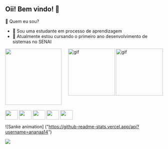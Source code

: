 ## Oii! Bem vindo! 🌺

💐 Quem eu sou?

 - 🍄 Sou uma estudante em processo de aprendizagem 
 - 🌱 Atualmente estou cursando o primeiro ano desenvolvimento de sistemas no SENAI

<div>
<a href="https://github.com/ananaa14/github-readme-stats">
  <img height=180 align="center" src="https://github-readme-stats.vercel.app/api?username=ananaa14&theme=onedark&show_icons=true&rank_icon=github&pt-br" />
  <img align="right" alt="gif" height="150" width="150"
    src="https://s5.ezgif.com/tmp/ezgif-583df91d37f6ea.gif" />
</a>
  <img align="right" alt="gif" height="150" width="150"
     src="https://s5.ezgif.com/tmp/ezgif-583df91d37f6ea.gif" />
</div>

<div style="display: inline_block"><br>
   <img align="center" height="30" width="40"
     src="https://cdn.jsdelivr.net/gh/devicons/devicon@latest/icons/arduino/arduino-original.svg">
  <img align="center" height="30" width="40"
    src="https://cdn.jsdelivr.net/gh/devicons/devicon@latest/icons/git/git-original.svg">
  <img align="center" height="30" width="40" 
     src="https://cdn.jsdelivr.net/gh/devicons/devicon@latest/icons/c/c-original.svg" />
   <img align="center" height="30" width="40" 
     src="https://cdn.jsdelivr.net/gh/devicons/devicon@latest/icons/python/python-original.svg" />
    <img align="center" height="30" width="40"
      src="https://cdn.jsdelivr.net/gh/devicons/devicon@latest/icons/vscode/vscode-original.svg" />
  </div>

  ![Sanke animation] ("https://github-readme-stats.vercel.app/api?username=ananaa14")

   <div> 
   <a href = "mailto: anna.araujo7dev@gmail.com">
   <img src="https://img.shields.io/badge/-Gmail-%23333?style=for-the-badge&logo=gmail&logoColor=white" target="_blank"></a>
  </div>

 


